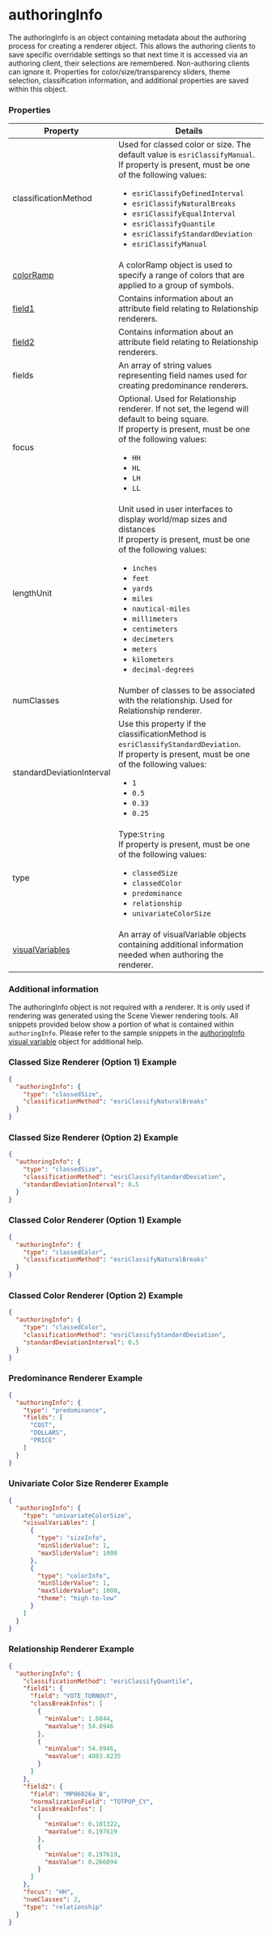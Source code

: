 # authoringInfo

The authoringInfo is an object containing metadata about the authoring process for creating a renderer object. This allows the authoring clients to save specific overridable settings so that next time it is accessed via an authoring client, their selections are remembered. Non-authoring clients can ignore it. Properties for color/size/transparency sliders, theme selection, classification information, and additional properties are saved within this object.

### Properties

| Property | Details
| --- | ---
| classificationMethod | Used for classed color or size. The default value is `esriClassifyManual`.<br>If property is present, must be one of the following values: <ul><li>`esriClassifyDefinedInterval`</li><li>`esriClassifyNaturalBreaks`</li><li>`esriClassifyEqualInterval`</li><li>`esriClassifyQuantile`</li><li>`esriClassifyStandardDeviation`</li><li>`esriClassifyManual`</li></ul>
| [colorRamp](colorRamp.md) | A colorRamp object is used to specify a range of colors that are applied to a group of symbols.
| [field1](field_authoringInfo.md) | Contains information about an attribute field relating to Relationship renderers.
| [field2](field_authoringInfo.md) | Contains information about an attribute field relating to Relationship renderers.
| fields | An array of string values representing field names used for creating predominance renderers.
| focus | Optional. Used for Relationship renderer. If not set, the legend will default to being square.<br>If property is present, must be one of the following values: <ul><li>`HH`</li><li>`HL`</li><li>`LH`</li><li>`LL`</li></ul>
| lengthUnit | Unit used in user interfaces to display world/map sizes and distances<br>If property is present, must be one of the following values: <ul><li>`inches`</li><li>`feet`</li><li>`yards`</li><li>`miles`</li><li>`nautical-miles`</li><li>`millimeters`</li><li>`centimeters`</li><li>`decimeters`</li><li>`meters`</li><li>`kilometers`</li><li>`decimal-degrees`</li></ul>
| numClasses | Number of classes to be associated with the relationship. Used for Relationship renderer.
| standardDeviationInterval | Use this property if the classificationMethod is `esriClassifyStandardDeviation`.<br>If property is present, must be one of the following values: <ul><li>`1`</li><li>`0.5`</li><li>`0.33`</li><li>`0.25`</li></ul>
| type | Type:`String`<br>If property is present, must be one of the following values: <ul><li>`classedSize`</li><li>`classedColor`</li><li>`predominance`</li><li>`relationship`</li><li>`univariateColorSize`</li></ul>
| [visualVariables](authoringInfo_visualVariable.md) | An array of visualVariable objects containing additional information needed when authoring the renderer.


### Additional information

The authoringInfo object is not required with a renderer. It is only used if rendering was generated using the Scene Viewer rendering tools. All snippets provided below show a portion of what is contained within `authoringInfo`. Please refer to the sample snippets in the [authoringInfo visual variable](authoringInfo_visualVariable.md) object for additional help.

### Classed Size Renderer (Option 1) Example

```json
{
  "authoringInfo": {
    "type": "classedSize",
    "classificationMethod": "esriClassifyNaturalBreaks"
  }
}
```
### Classed Size Renderer (Option 2) Example

```json
{
  "authoringInfo": {
    "type": "classedSize",
    "classificationMethod": "esriClassifyStandardDeviation",
    "standardDeviationInterval": 0.5
  }
}
```
### Classed Color Renderer (Option 1) Example

```json
{
  "authoringInfo": {
    "type": "classedColor",
    "classificationMethod": "esriClassifyNaturalBreaks"
  }
}
```
### Classed Color Renderer (Option 2) Example

```json
{
  "authoringInfo": {
    "type": "classedColor",
    "classificationMethod": "esriClassifyStandardDeviation",
    "standardDeviationInterval": 0.5
  }
}
```
### Predominance Renderer Example

```json
{
  "authoringInfo": {
    "type": "predominance",
    "fields": [
      "COST",
      "DOLLARS",
      "PRICE"
    ]
  }
}
```
### Univariate Color Size Renderer Example

```json
{
  "authoringInfo": {
    "type": "univariateColorSize",
    "visualVariables": [
      {
        "type": "sizeInfo",
        "minSliderValue": 1,
        "maxSliderValue": 1000
      },
      {
        "type": "colorInfo",
        "minSliderValue": 1,
        "maxSliderValue": 1000,
        "theme": "high-to-low"
      }
    ]
  }
}
```
### Relationship Renderer Example

```json
{
  "authoringInfo": {
    "classificationMethod": "esriClassifyQuantile",
    "field1": {
      "field": "VOTE_TURNOUT",
      "classBreakInfos": [
        {
          "minValue": 1.0844,
          "maxValue": 54.0946
        },
        {
          "minValue": 54.0946,
          "maxValue": 4083.8235
        }
      ]
    },
    "field2": {
      "field": "MP06026a_B",
      "normalizationField": "TOTPOP_CY",
      "classBreakInfos": [
        {
          "minValue": 0.101322,
          "maxValue": 0.197619
        },
        {
          "minValue": 0.197619,
          "maxValue": 0.266094
        }
      ]
    },
    "focus": "HH",
    "numClasses": 2,
    "type": "relationship"
  }
}
```

